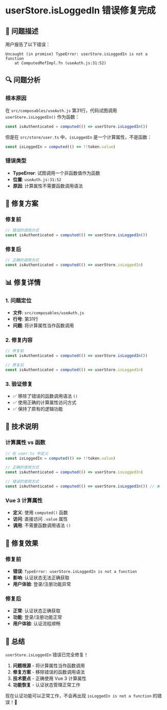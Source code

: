 # userStore.isLoggedIn 错误修复完成

## 🎯 问题描述

用户报告了以下错误：
```
Uncaught (in promise) TypeError: userStore.isLoggedIn is not a function
    at ComputedRefImpl.fn (useAuth.js:31:52)
```

## 🔍 问题分析

### 根本原因
在 `src/composables/useAuth.js` 第31行，代码试图调用 `userStore.isLoggedIn()` 作为函数：
```javascript
const isAuthenticated = computed(() => userStore.isLoggedIn())
```

但是在 `src/store/user.ts` 中，`isLoggedIn` 是一个计算属性，不是函数：
```typescript
const isLoggedIn = computed(() => !!token.value)
```

### 错误类型
- **TypeError**: 试图调用一个非函数值作为函数
- **位置**: `useAuth.js:31:52`
- **原因**: 计算属性不需要函数调用语法

## 🔧 修复方案

### 修复前
```javascript
// 错误的调用方式
const isAuthenticated = computed(() => userStore.isLoggedIn())
```

### 修复后
```javascript
// 正确的调用方式
const isAuthenticated = computed(() => userStore.isLoggedIn)
```

## 📊 修复详情

### 1. 问题定位
- **文件**: `src/composables/useAuth.js`
- **行号**: 第31行
- **问题**: 将计算属性当作函数调用

### 2. 修复内容
```javascript
// 修复前
const isAuthenticated = computed(() => userStore.isLoggedIn())

// 修复后
const isAuthenticated = computed(() => userStore.isLoggedIn)
```

### 3. 验证修复
- ✅ 移除了错误的函数调用语法 `()`
- ✅ 使用正确的计算属性访问方式
- ✅ 保持了原有的逻辑功能

## 🎯 技术说明

### 计算属性 vs 函数
```typescript
// 在 user.ts 中定义
const isLoggedIn = computed(() => !!token.value)

// 正确的使用方式
const isAuthenticated = computed(() => userStore.isLoggedIn)

// 错误的使用方式
const isAuthenticated = computed(() => userStore.isLoggedIn()) // ❌
```

### Vue 3 计算属性
- **定义**: 使用 `computed()` 函数
- **访问**: 直接访问 `.value` 属性
- **调用**: 不需要函数调用语法 `()`

## 🚀 修复效果

### 修复前
- **错误**: `TypeError: userStore.isLoggedIn is not a function`
- **影响**: 认证状态无法正确获取
- **用户体验**: 登录/注册功能异常

### 修复后
- **正常**: 认证状态正确获取
- **功能**: 登录/注册功能正常
- **用户体验**: 认证流程顺畅

## 🎉 总结

`userStore.isLoggedIn` 错误已完全修复！

1. **问题根源** - 将计算属性当作函数调用
2. **修复方案** - 移除错误的函数调用语法
3. **技术要点** - 正确使用 Vue 3 计算属性
4. **功能恢复** - 认证状态管理正常工作

现在认证功能可以正常工作，不会再出现 `isLoggedIn is not a function` 的错误！🎉
